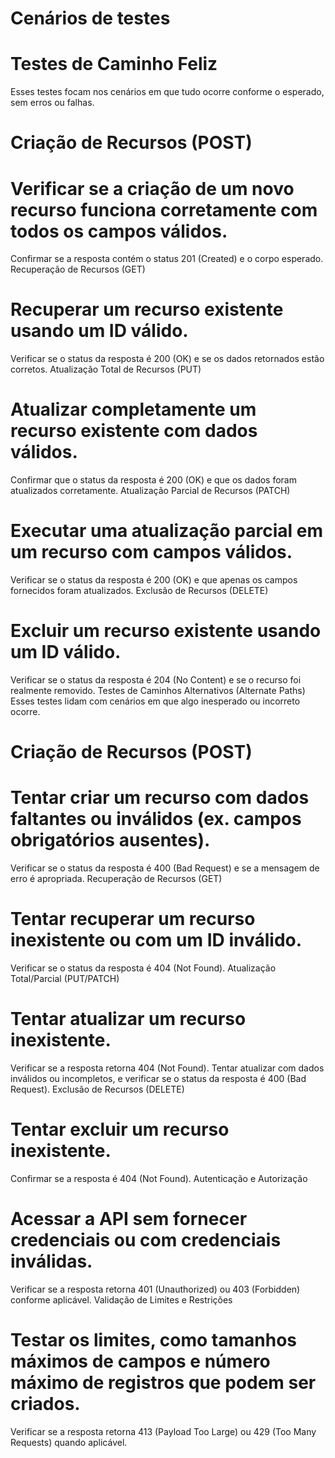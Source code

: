 # Cenários de testes

# Testes de Caminho Feliz 
Esses testes focam nos cenários em que tudo ocorre conforme o esperado, sem erros ou falhas.

# Criação de Recursos (POST)

# Verificar se a criação de um novo recurso funciona corretamente com todos os campos válidos.
Confirmar se a resposta contém o status 201 (Created) e o corpo esperado.
Recuperação de Recursos (GET)

# Recuperar um recurso existente usando um ID válido.
Verificar se o status da resposta é 200 (OK) e se os dados retornados estão corretos.
Atualização Total de Recursos (PUT)

# Atualizar completamente um recurso existente com dados válidos.
Confirmar que o status da resposta é 200 (OK) e que os dados foram atualizados corretamente.
Atualização Parcial de Recursos (PATCH)

# Executar uma atualização parcial em um recurso com campos válidos.
Verificar se o status da resposta é 200 (OK) e que apenas os campos fornecidos foram atualizados.
Exclusão de Recursos (DELETE)

# Excluir um recurso existente usando um ID válido.
Verificar se o status da resposta é 204 (No Content) e se o recurso foi realmente removido.
Testes de Caminhos Alternativos (Alternate Paths)
Esses testes lidam com cenários em que algo inesperado ou incorreto ocorre.

# Criação de Recursos (POST)

# Tentar criar um recurso com dados faltantes ou inválidos (ex. campos obrigatórios ausentes).
Verificar se o status da resposta é 400 (Bad Request) e se a mensagem de erro é apropriada.
Recuperação de Recursos (GET)

# Tentar recuperar um recurso inexistente ou com um ID inválido.
Verificar se o status da resposta é 404 (Not Found).
Atualização Total/Parcial (PUT/PATCH)

# Tentar atualizar um recurso inexistente.
Verificar se a resposta retorna 404 (Not Found).
Tentar atualizar com dados inválidos ou incompletos, e verificar se o status da resposta é 400 (Bad Request).
Exclusão de Recursos (DELETE)

# Tentar excluir um recurso inexistente.
Confirmar se a resposta é 404 (Not Found).
Autenticação e Autorização

# Acessar a API sem fornecer credenciais ou com credenciais inválidas.
Verificar se a resposta retorna 401 (Unauthorized) ou 403 (Forbidden) conforme aplicável.
Validação de Limites e Restrições

# Testar os limites, como tamanhos máximos de campos e número máximo de registros que podem ser criados.
Verificar se a resposta retorna 413 (Payload Too Large) ou 429 (Too Many Requests) quando aplicável.
